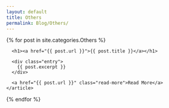```yaml
---
layout: default
title: Others
permalink: Blog/Others/
---
```


<div class="posts">
  {% for post in site.categories.Others %}
    <article class="post">

      <h1><a href="{{ post.url }}">{{ post.title }}</a></h1>

      <div class="entry">
        {{ post.excerpt }}
      </div>

      <a href="{{ post.url }}" class="read-more">Read More</a>
    </article>
  {% endfor %}
